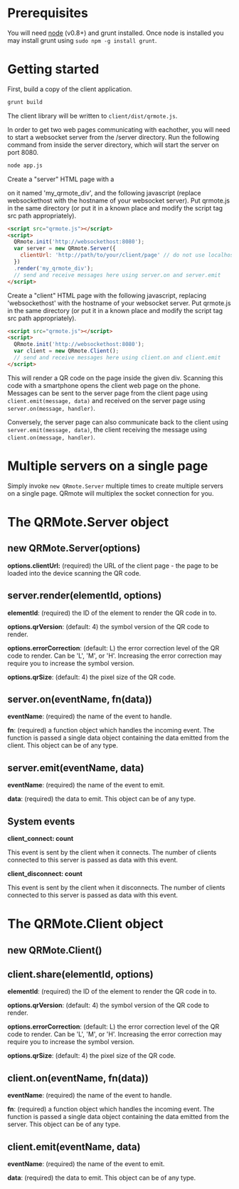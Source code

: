 Prerequisites
=============

You will need [node](http://www.nodejs.org) (v0.8+) and grunt installed. Once node is installed you may install grunt using `sudo npm -g install grunt`.

Getting started
===============

First, build a copy of the client application.

```bash
grunt build
```

The client library will be written to `client/dist/qrmote.js`.

In order to get two web pages communicating with eachother, you will need to start a websocket server from the /server directory. Run the
following command from inside the server directory, which will start the server on port 8080.

```bash
node app.js
```

Create a "server" HTML page with a <div> on it named 'my_qrmote_div', and the following javascript (replace websockethost with the hostname
of your websocket server). Put qrmote.js in the same directory (or put it in a known place and modify the script tag src path appropriately).

```html
<script src="qrmote.js"></script>
<script>
  QRmote.init('http://websockethost:8080');
  var server = new QRmote.Server({
    clientUrl: 'http://path/to/your/client/page' // do not use localhost here - otherwise it will not work on the phone
  })
  .render('my_qrmote_div');
  // send and receive messages here using server.on and server.emit
</script>
```

Create a "client" HTML page with the following javascript, replacing 'websockethost' with the hostname of your websocket server.
Put qrmote.js in the same directory (or put it in a known place and modify the script tag src path appropriately).

```html
<script src="qrmote.js"></script>
<script>
  QRmote.init('http://websockethost:8080');
  var client = new QRmote.Client();
  // send and receive messages here using client.on and client.emit
</script>
```

This will render a QR code on the page inside the given div. Scanning this code with a smartphone opens the client web page on the phone.
Messages can be sent to the server page from the client page using `client.emit(message, data)` and received on the server page using
`server.on(message, handler)`.

Conversely, the server page can also communicate back to the client using `server.emit(message, data)`, the client receiving the message
using `client.on(message, handler)`.


Multiple servers on a single page
=================================

Simply invoke `new QRmote.Server` multiple times to create multiple servers on a single page. QRmote will multiplex the socket connection
for you.


The QRMote.Server object
========================

new QRMote.Server(options)
--------------------------

**options.clientUrl:** (required) the URL of the client page - the page to be loaded into the device scanning the QR code.


server.render(elementId, options)
---------------------------------

**elementId**: (required) the ID of the element to render the QR code in to.

**options.qrVersion**: (default: 4) the symbol version of the QR code to render.

**options.errorCorrection**: (default: L) the error correction level of the QR code to render. Can be 'L', 'M', or 'H'. Increasing the error correction may require you to increase the symbol version.

**options.qrSize**: (default: 4) the pixel size of the QR code.


server.on(eventName, fn(data))
------------------------------

**eventName**: (required) the name of the event to handle.

**fn**: (required) a function object which handles the incoming event. The function is passed a single data object containing the data emitted from the client. This object can be of any type.


server.emit(eventName, data)
----------------------------

**eventName**: (required) the name of the event to emit.

**data**: (required) the data to emit. This object can be of any type.


System events
-------------

**client_connect: count**

This event is sent by the client when it connects. The number of clients connected to this server is passed as data with this event.


**client_disconnect: count**

This event is sent by the client when it disconnects. The number of clients connected to this server is passed as data with this event.


The QRMote.Client object
========================

new QRMote.Client()
-------------------

client.share(elementId, options)
--------------------------------

**elementId**: (required) the ID of the element to render the QR code in to.

**options.qrVersion**: (default: 4) the symbol version of the QR code to render.

**options.errorCorrection**: (default: L) the error correction level of the QR code to render. Can be 'L', 'M', or 'H'. Increasing the error correction may require you to increase the symbol version.

**options.qrSize**: (default: 4) the pixel size of the QR code.


client.on(eventName, fn(data))
------------------------------

**eventName**: (required) the name of the event to handle.

**fn**: (required) a function object which handles the incoming event. The function is passed a single data object containing the data emitted from the server. This object can be of any type.


client.emit(eventName, data)
----------------------------

**eventName**: (required) the name of the event to emit.

**data**: (required) the data to emit. This object can be of any type.

